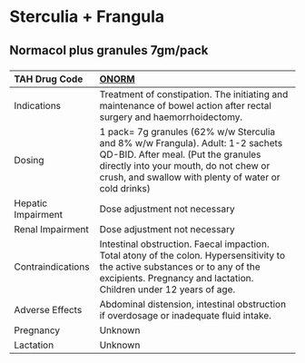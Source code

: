 # Sterculia + Frangula

## Normacol plus granules 7gm/pack

##### 

| TAH Drug Code      | [ONORM](https://www.tahsda.org.tw/drugs/hissearch.php?drug_code=ONORM)                                                                                                                                                 |
|:-------------------|:-----------------------------------------------------------------------------------------------------------------------------------------------------------------------------------------------------------------------|
| Indications        | Treatment of constipation. The initiating and maintenance of bowel action after rectal surgery and haemorrhoidectomy.                                                                                                  |
| Dosing             | 1 pack= 7g granules (62% w/w Sterculia and 8% w/w Frangula). Adult: 1-2 sachets QD-BID. After meal. (Put the granules directly into your mouth, do not chew or crush, and swallow with plenty of water or cold drinks) |
| Hepatic Impairment | Dose adjustment not necessary                                                                                                                                                                                          |
| Renal Impairment   | Dose adjustment not necessary                                                                                                                                                                                          |
| Contraindications  | Intestinal obstruction. Faecal impaction. Total atony of the colon. Hypersensitivity to the active substances or to any of the excipients. Pregnancy and lactation. Children under 12 years of age.                    |
| Adverse Effects    | Abdominal distension, intestinal obstruction if overdosage or inadequate fluid intake.                                                                                                                                 |
| Pregnancy          | Unknown                                                                                                                                                                                                                |
| Lactation          | Unknown                                                                                                                                                                                                                |

